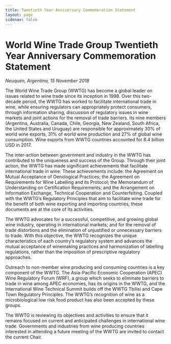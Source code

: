 ```yaml
---
title: Twentieth Year Anniversary Commemoration Statement
layout: page
sidenav: false
---
```

# World Wine Trade Group Twentieth Year Anniversary Commemoration Statement
*Neuquén, Argentina, 15 November 2018*

The World Wine Trade Group (WWTG) has become a global leader on issues related to wine trade since its inception in 1998. Over this two-decade period, the WWTG has worked to facilitate international trade in wine, while ensuring regulators can appropriately protect consumers, through information sharing, discussion of regulatory issues in wine markets and joint actions for the removal of trade barriers. Its nine members (Argentina, Australia, Canada, Chile, Georgia, New Zealand, South Africa, the United States and Uruguay) are responsible for approximately 30% of world wine exports, 31% of world wine production and 27% of global wine consumption. Wine exports from WWTG countries accounted for 8.4 billion USD in 2017.

The inter-action between government and industry in the WWTG has contributed to the uniqueness and success of the Group. Through their joint action, the WWTG has made significant achievements that facilitate international trade in wine. These achievements include: the Agreement on Mutual Acceptance of Oenological Practices; the Agreement on Requirements for Wine Labelling and its Protocol; the Memorandum of Understanding on Certification Requirements; and the Arrangement on Information Exchange, Technical Cooperation and Counterfeiting. Coupled with the WWTG’s Regulatory Principles that aim to facilitate wine trade for the benefit of both wine exporting and importing countries, these documents are at the core of its activities.

The WWTG advocates for a successful, competitive, and growing global wine industry, operating in international markets; and for the removal of trade distortions and the elimination of unjustified or unnecessary barriers to trade. With this objective, the WWTG recognizes the unique characteristics of each country’s regulatory system and advances the mutual acceptance of winemaking practices and harmonization of labelling regulations, rather than the imposition of prescriptive regulatory approaches.

Outreach to non-member wine producing and consuming countries is a key component of the WWTG. The Asia-Pacific Economic Cooperation (APEC) Wine Regulatory Forum (WRF), a group which seeks to eliminate barriers to trade in wine among APEC economies, has its origins in the WWTG, and the International Wine Technical Summit builds off the WWTG Tbilisi and Cape Town Regulatory Principles. The WWTG’s recognition of wine as a microbiological low risk food product has also been accepted by these groups.

The WWTG is reviewing its objectives and activities to ensure that it remains focused on current and anticipated challenges in international wine trade. Governments and industries from wine producing countries interested in attending a future meeting of the WWTG are invited to contact the current Chair.
